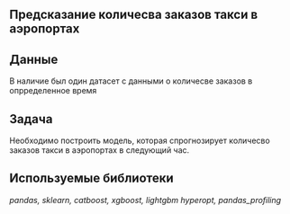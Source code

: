 ## Предсказание количесва заказов такси в аэропортах


## Данные

В наличие был один датасет с данными о количесве заказов в опрределенное время

## Задача
Необходимо построить модель, которая спрогнозирует количесво заказов такси в аэропортах в следующий час.  

## Используемые библиотеки
*pandas, sklearn, catboost, xgboost, lightgbm hyperopt, pandas_profiling*
